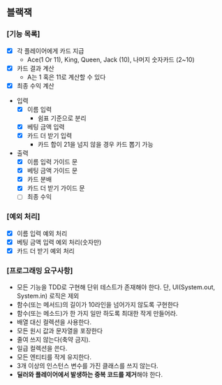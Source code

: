 ## 블랙잭

### [기능 목록]

* [x] 각 플레이어에게 카드 지급
  - Ace(1 Or 11), King, Queen, Jack (10), 나머지 숫자카드 (2~10)
* [x] 카드 결과 계산
  - A는 1 혹은 11로 계산할 수 있다
* [x] 최종 수익 계산

- 입력
    * [x] 이름 입력
        - 쉼표 기준으로 분리
    * [x] 베팅 금액 입력
    * [x] 카드 더 받기 입력
        - 카드 합이 21을 넘지 않을 경우 카드 뽑기 가능

- 출력
    * [x] 이름 입력 가이드 문
    * [x] 베팅 금액 가이드 문
    * [x] 카드 분배
    * [x] 카드 더 받기 가이드 문
    * [ ] 최종 수익

### [예외 처리]

* [x] 이름 입력 예외 처리
* [x] 베팅 금액 입력 예외 처리(숫자만)
* [x] 카드 더 받기 예외 처리

### [프로그래밍 요구사항]

- 모든 기능을 TDD로 구현해 단위 테스트가 존재해야 한다. 단, UI(System.out, System.in) 로직은 제외
- 함수(또는 메서드)의 길이가 10라인을 넘어가지 않도록 구현한다
- 함수(또는 메소드)가 한 가지 일만 하도록 최대한 작게 만들어라.
- 배열 대신 컬렉션을 사용한다.
- 모든 원시 값과 문자열을 포장한다
- 줄여 쓰지 않는다(축약 금지).
- 일급 컬렉션을 쓴다.
- 모든 엔티티를 작게 유지한다.
- 3개 이상의 인스턴스 변수를 가진 클래스를 쓰지 않는다.
- **딜러와 플레이어에서 발생하는 중복 코드를 제거**해야 한다.

